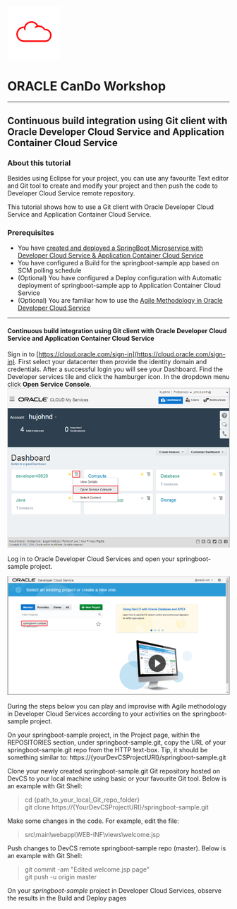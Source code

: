 ![](../common/images/customer.logo.png)
---
# ORACLE CanDo Workshop #
-----
## Continuous build integration using Git client with Oracle Developer Cloud Service and Application Container Cloud Service ##

### About this tutorial ###
Besides using Eclipse for your project, you can use any favourite Text editor and Git tool to create and modify your project and then push the code to Developer Cloud Service remote repository.

This tutorial shows how to use a Git client with Oracle Developer Cloud Service and Application Container Cloud Service.

### Prerequisites ###

- You have [created and deployed a SpringBoot Microservice with Developer Cloud Service & Application Container Cloud Service](../springboot-sample/README.md)
- You have configured a Build for the springboot-sample app based on SCM polling schedule
- (Optional) You have configured a Deploy configuration with Automatic deployment of springboot-sample app to Application Container Cloud Service 
- (Optional) You are familiar how to use the [Agile Methodology in Oracle Developer Cloud Service](../agile/README.md) 

----

#### Continuous build integration using Git client with Oracle Developer Cloud Service and Application Container Cloud Service ####

Sign in to [https://cloud.oracle.com/sign-in](https://cloud.oracle.com/sign-in). First select your datacenter then provide the identity domain and credentials. After a successful login you will see your Dashboard. Find the Developer services tile and click the hamburger icon. In the dropdown menu click **Open Service Console**.
![](../springboot-sample/images/01.dashboard.png)

Log in to Oracle Developer Cloud Services and open your springboot-sample project.

![](../springboot-sample/images/20.open.devcs.project.png)


During the steps below you can play and improvise with Agile methodology in Developer Cloud Services according to your activities on the springboot-sample project.


On your springboot-sample project, in the Project page, within the REPOSITORIES section, under springboot-sample.git, copy the URL of your springboot-sample.git repo from the HTTP text-box. Tip, it should be something similar to: https://{yourDevCSProjectURI}/springboot-sample.git 

Clone your newly created springboot-sample.git Git repository hosted on DevCS to your local machine using basic or your favourite Git tool. 
Below is an example with Git Shell:
    
> cd {path_to_your_local_Git_repo_folder}		
> git clone https://{YourDevCSProjectURI}/springboot-sample.git 

Make some changes in the code. For example, edit the file:
 > src\main\webapp\WEB-INF\views\welcome.jsp

Push changes to DevCS remote springboot-sample repo (master). 
Below is an example with Git Shell:
> git commit -am "Edited welcome.jsp page"		
> git push -u origin master

On your *springboot-sample* project in Developer Cloud Services, observe the results in the Build and Deploy pages





